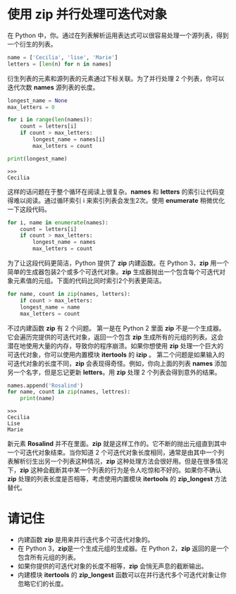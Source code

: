 # 使用 zip 并行处理可迭代对象

在 Python 中，你。通过在列表解析运用表达式可以很容易处理一个源列表，得到一个衍生的列表。

```python
name = ['Cecilia', 'lise', 'Marie']
letters = [len(n) for n in names]
```

衍生列表的元素和源列表的元素通过下标关联。为了并行处理 2 个列表，你可以迭代次数 **names** 源列表的长度。

```python
longest_name = None
max_letters = 0

for i in range(len(names)):
    count = letters[i]
    if count > max_letters:
        longest_name = names[i]
        max_letters = count

print(longest_name)
```

```
>>>
Cecilia
```

这样的话问题在于整个循环在阅读上很复杂。**names** 和 **letters** 的索引让代码变得难以阅读。通过循环索引 i 来索引列表会发生2次。使用 **enumerate** 稍微优化一下这段代码。

```python
for i, name in enumerate(names):
    count = letters[i]
    if count > max_letters:
        longest_name = names
        max_letters = count
```

为了让这段代码更简洁，Python 提供了 **zip** 内建函数。在 Python 3，**zip** 用一个简单的生成器包装2个或多个可迭代对象。**zip** 生成器抛出一个包含每个可迭代对象元素值的元组。下面的代码比同时索引2个列表更简洁。

```python
for name, count in zip(names, letters):
	if count > max_letters:
	longest_name = name
	max_letters = count
```

不过内建函数 **zip** 有 2 个问题。
第一是在 Python 2 里面 **zip** 不是一个生成器。它会遍历完提供的可迭代对象，返回一个包含 **zip** 生成所有的元组的列表。这会潜在地使用大量的内存，导致你的程序崩溃。如果你想使用 **zip** 处理一个巨大的可迭代对象，你可以使用内置模块 **itertools** 的 **izip** 。
第二个问题是如果输入的可迭代对象的长度不同，**zip** 会表现得奇怪。例如，你向上面的列表 **names** 添加另一个名字，但是忘记更新 **letters**。用 **zip** 处理 2 个列表会得到意外的结果。

```python
names.append('Rosalind')
for name, count in zip(names, lettres):
    print(name)
```

```
>>>
Cecilia
Lise
Marie
```

新元素 **Rosalind** 并不在里面。**zip** 就是这样工作的。它不断的抛出元组直到其中一个可迭代对象结束。当你知道 2 个可迭代对象长度相同，通常是由其中一个列表解析衍生出另一个列表这种情况，**zip** 这种处理方法会很好用。但是在很多情况下，**zip** 这种会截断其中某一个列表的行为是令人吃惊和不好的。如果你不确认 **zip** 处理的列表长度是否相等，考虑使用内置模块 **itertools** 的 **zip_longest** 方法替代。

# 请记住
* 内建函数 **zip** 是用来并行迭代多个可迭代对象的。
* 在 Python 3，**zip**是一个生成元组的生成器。在 Python 2，**zip** 返回的是一个包含所有元组的列表。
* 如果你提供的可迭代对象的长度不相等，**zip** 会悄无声息的截断输出。
* 内建模块 **itertools** 的 **zip_longest** 函数可以在并行迭代多个可迭代对象让你忽略它们的长度。
